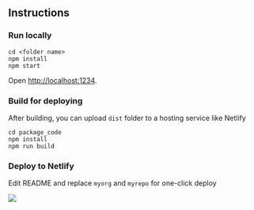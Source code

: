 ## Instructions

### Run locally

```
cd <folder name>
npm install
npm start
```

Open [http://localhost:1234](http://localhost:1234).

### Build for deploying

After building, you can upload `dist` folder to a hosting service like Netlify

```
cd package_code
npm install
npm run build
```

### Deploy to Netlify

Edit README and replace `myorg` and `myrepo` for one-click deploy

[![](https://www.netlify.com/img/deploy/button.svg)](https://app.netlify.com/start/deploy?repository=https://github.com/nahaktarun/Assessment-react)
